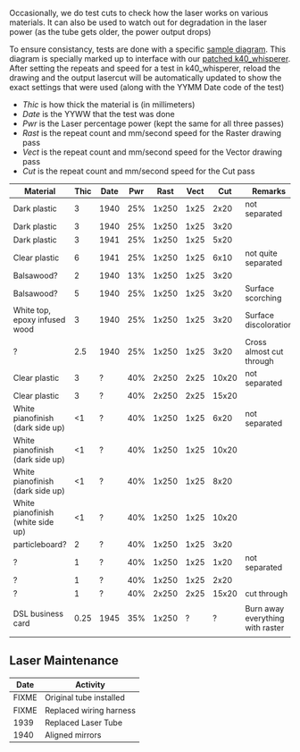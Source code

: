 Occasionally, we do test cuts to check how the laser works on various
materials.  It can also be used to watch out for degradation in the laser
power (as the tube gets older, the power output drops)

To ensure consistancy, tests are done with a specific
[sample diagram](test.svg).  This diagram is specially marked up to interface
with our [patched k40_whisperer](https://github.com/dimsumlabs/k40_whisperer).
After setting the repeats and speed for a test in k40_whisperer, reload the
drawing and the output lasercut will be automatically updated to show the
exact settings that were used (along with the YYMM Date code of the test)

* *Thic* is how thick the material is (in millimeters)
* *Date* is the YYWW that the test was done
* *Pwr* is the Laser percentage power (kept the same for all three passes)
* *Rast* is the repeat count and mm/second speed for the Raster drawing pass
* *Vect* is the repeat count and mm/second speed for the Vector drawing pass
* *Cut* is the repeat count and mm/second speed for the Cut pass

| Material | Thic | Date | Pwr | Rast | Vect | Cut | Remarks | Image |
| -------- | ---- | ---- | ----- | ------ | ------ | --- | ------- | ----- |
| Dark plastic | 3 | 1940 | 25% | 1x250 | 1x25 | 2x20 | not separated | <img src="1940-3-plastic2.jpg" width=100> |
| Dark plastic | 3 | 1940 | 25% | 1x250 | 1x25 | 3x20 | | <img src="1940-3-plastic2-2.jpg" width=100> |
| Dark plastic | 3 | 1941 | 25% | 1x250 | 1x25 | 5x20 | | <img src="1941-3-plastic2.jpg" width=100> |
| Clear plastic | 6 | 1941 | 25% | 1x250 | 1x25 | 6x10 | not quite separated | <img src="1941-6-plastic1.jpg" width=100> |
| Balsawood? | 2 | 1940 | 13% | 1x250 | 1x25 | 3x20 | | <img src="1940-2-balsawood.jpg" width=100> |
| Balsawood? | 5 | 1940 | 25% | 1x250 | 1x25 | 3x20 | Surface scorching | <img src="1940-5-balsawood.jpg" width=100> |
| White top, epoxy infused wood | 3 | 1940 | 25% | 1x250 | 1x25 | 3x20 | Surface discoloration | <img src="1940-3-wood1.jpg" width=100> |
| ? | 2.5 | 1940 | 25% | 1x250 | 1x25 | 3x20 | Cross almost cut through | <img src="1940-2.5-wood2.jpg" width=100> |
| Clear plastic | 3 | ? | 40% | 2x250 | 2x25 | 10x20 | not separated | <img src="1910-3-plastic3.jpg" width=100> |
| Clear plastic | 3 | ? | 40% | 2x250 | 2x25 | 15x20 | | <img src="1910-3-plastic3-2.jpg" width=100> |
| White pianofinish (dark side up) | <1 | ? | 40% | 1x250 | 1x25 | 6x20 | not separated | <img src="1910-1-wood3.jpg" width=100> |
| White pianofinish (dark side up) | <1 | ? | 40% | 1x250 | 1x25 | 10x20 | | <img src="1910-1-wood3-2.jpg" width=100> |
| White pianofinish (dark side up) | <1 | ? | 40% | 1x250 | 1x25 | 8x20 | | <img src="1910-1-wood3-3.jpg" width=100> |
| White pianofinish (white side up) | <1 | ? | 40% | 1x250 | 1x25 | 10x20 | | <img src="1910-1-wood3-4.jpg" width=100> |
| particleboard? | 2 | ? | 40% | 1x250 | 1x25 | 3x20 | | <img src="1910-2-wood4.jpg" width=100> |
| ? | 1 | ? | 40% | 1x250 | 1x25 | 1x20 | not separated | <img src="1910-1-wood5.jpg" width=100> |
| ? | 1 | ? | 40% | 1x250 | 1x25 | 2x20 | | <img src="1910-1-wood5-2.jpg" width=100> |
| ? | 1 | ? | 40% | 2x250 | 2x25 | 15x20 | cut through | <img src="1910-1-wood5-3.jpg" width=100> |
| DSL business card | 0.25 | 1945  | 35% | 1x250 | ? | ? | Burn away everything with raster | <img src="business-card-solder-stencil.jpg" width=100> |



## Laser Maintenance

| Date | Activity |
| ---- | ------ |
| FIXME | Original tube installed |
| FIXME | Replaced wiring harness |
| 1939 | Replaced Laser Tube |
| 1940 | Aligned mirrors |

